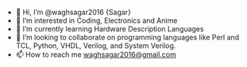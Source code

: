 - 👋 Hi, I’m @waghsagar2016 {Sagar}
- 👀 I’m interested in Coding, Electronics and Anime
- 🌱 I’m currently learning Hardware Description Languages
- 💞️ I’m looking to collaborate on programming languages like Perl and TCL, Python, VHDL, Verilog, and System Verilog.
- 📫 How to reach me waghsagar2016@gmail.com

<!---
waghsagar2016/waghsagar2016 is a ✨ special ✨ repository because its `README.md` (this file) appears on your GitHub profile.
You can click the Preview link to take a look at your changes.
--->
